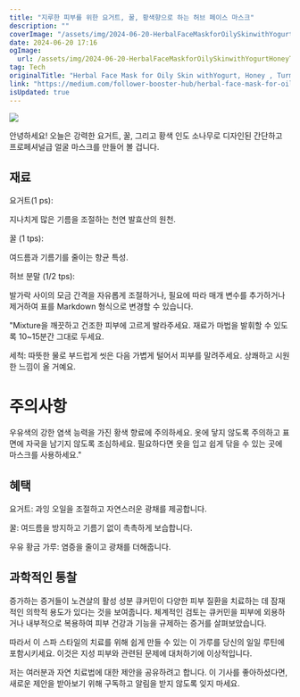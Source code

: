 ```yaml
---
title: "지루한 피부를 위한 요거트, 꿀, 황색향으로 하는 허브 페이스 마스크"
description: ""
coverImage: "/assets/img/2024-06-20-HerbalFaceMaskforOilySkinwithYogurtHoneyTurmeric_0.png"
date: 2024-06-20 17:16
ogImage:
  url: /assets/img/2024-06-20-HerbalFaceMaskforOilySkinwithYogurtHoneyTurmeric_0.png
tag: Tech
originalTitle: "Herbal Face Mask for Oily Skin withYogurt, Honey , Turmeric"
link: "https://medium.com/follower-booster-hub/herbal-face-mask-for-oily-skin-withyogurt-honey-turmeric-6e9f378dd72e"
isUpdated: true
---
```


<img src="/assets/img/2024-06-20-HerbalFaceMaskforOilySkinwithYogurtHoneyTurmeric_0.png" />

안녕하세요!
오늘은 강력한 요거트, 꿀, 그리고 황색 인도 소나무로 디자인된 간단하고 프로페셔널급 얼굴 마스크를 만들어 볼 겁니다.

## 재료

요거트(1 ps):

<!-- cozy-coder - 수평 -->

<ins class="adsbygoogle"
     style="display:block"
     data-ad-client="ca-pub-4877378276818686"
     data-ad-slot="1107185301"
     data-ad-format="auto"
     data-full-width-responsive="true"></ins>

<script>
     (adsbygoogle = window.adsbygoogle || []).push({});
</script>

지나치게 많은 기름을 조절하는 천연 발효산의 원천.

꿀 (1 tps):

여드름과 기름기를 줄이는 항균 특성.

허브 분말 (1/2 tps):

<!-- cozy-coder - 수평 -->

<ins class="adsbygoogle"
     style="display:block"
     data-ad-client="ca-pub-4877378276818686"
     data-ad-slot="1107185301"
     data-ad-format="auto"
     data-full-width-responsive="true"></ins>

<script>
     (adsbygoogle = window.adsbygoogle || []).push({});
</script>

발가락 사이의 모금 간격을 자유롭게 조절하거나, 필요에 따라 매개 변수를 추가하거나 제거하여 표를 Markdown 형식으로 변경할 수 있습니다.

<!-- cozy-coder - 수평 -->

<ins class="adsbygoogle"
     style="display:block"
     data-ad-client="ca-pub-4877378276818686"
     data-ad-slot="1107185301"
     data-ad-format="auto"
     data-full-width-responsive="true"></ins>

<script>
     (adsbygoogle = window.adsbygoogle || []).push({});
</script>

"Mixture을 깨끗하고 건조한 피부에 고르게 발라주세요. 재료가 마법을 발휘할 수 있도록 10~15분간 그대로 두세요.

세척: 따뜻한 물로 부드럽게 씻은 다음 가볍게 털어서 피부를 말려주세요. 상쾌하고 시원한 느낌이 올 거예요.

# 주의사항

우유색의 강한 염색 능력을 가진 황색 향료에 주의하세요. 옷에 닿지 않도록 주의하고 표면에 자국을 남기지 않도록 조심하세요. 필요하다면 옷을 입고 쉽게 닦을 수 있는 곳에 마스크를 사용하세요."

<!-- cozy-coder - 수평 -->

<ins class="adsbygoogle"
     style="display:block"
     data-ad-client="ca-pub-4877378276818686"
     data-ad-slot="1107185301"
     data-ad-format="auto"
     data-full-width-responsive="true"></ins>

<script>
     (adsbygoogle = window.adsbygoogle || []).push({});
</script>

## 혜택

요거트:
과잉 오일을 조절하고 자연스러운 광채를 제공합니다.

꿀:
여드름을 방지하고 기름기 없이 촉촉하게 보습합니다.

우유 황금 가루:
염증을 줄이고 광채를 더해줍니다.

<!-- cozy-coder - 수평 -->

<ins class="adsbygoogle"
     style="display:block"
     data-ad-client="ca-pub-4877378276818686"
     data-ad-slot="1107185301"
     data-ad-format="auto"
     data-full-width-responsive="true"></ins>

<script>
     (adsbygoogle = window.adsbygoogle || []).push({});
</script>

## 과학적인 통찰

증가하는 증거들이 노견살의 활성 성분 큐커민이 다양한 피부 질환을 치료하는 데 잠재적인 의학적 용도가 있다는 것을 보여줍니다. 체계적인 검토는 큐커민을 피부에 외용하거나 내부적으로 복용하여 피부 건강과 기능을 규제하는 증거를 살펴보았습니다.

따라서 이 스파 스타일의 치료를 위해 쉽게 만들 수 있는 이 가루를 당신의 일일 루틴에 포함시키세요. 이것은 지성 피부와 관련된 문제에 대처하기에 이상적입니다.

저는 여러분과 자연 치료법에 대한 제안을 공유하려고 합니다. 이 기사를 좋아하셨다면, 새로운 제안을 받아보기 위해 구독하고 알림을 받지 않도록 잊지 마세요.
